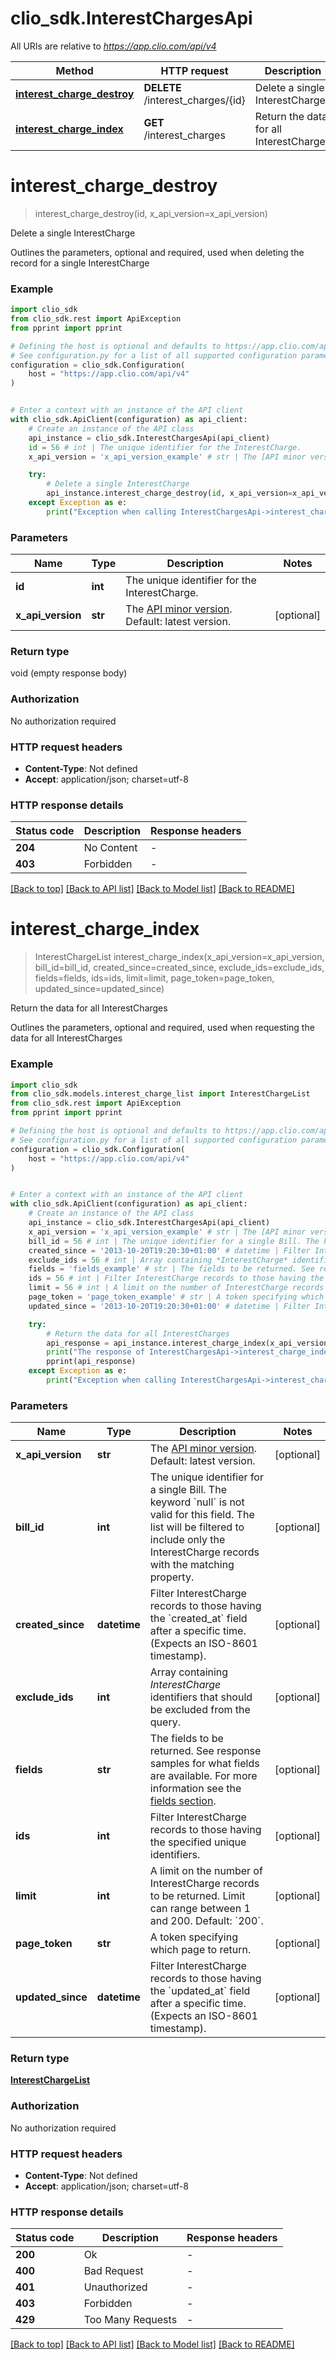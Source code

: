 # clio_sdk.InterestChargesApi

All URIs are relative to *https://app.clio.com/api/v4*

Method | HTTP request | Description
------------- | ------------- | -------------
[**interest_charge_destroy**](InterestChargesApi.md#interest_charge_destroy) | **DELETE** /interest_charges/{id} | Delete a single InterestCharge
[**interest_charge_index**](InterestChargesApi.md#interest_charge_index) | **GET** /interest_charges | Return the data for all InterestCharges


# **interest_charge_destroy**
> interest_charge_destroy(id, x_api_version=x_api_version)

Delete a single InterestCharge

Outlines the parameters, optional and required, used when deleting the record for a single InterestCharge

### Example


```python
import clio_sdk
from clio_sdk.rest import ApiException
from pprint import pprint

# Defining the host is optional and defaults to https://app.clio.com/api/v4
# See configuration.py for a list of all supported configuration parameters.
configuration = clio_sdk.Configuration(
    host = "https://app.clio.com/api/v4"
)


# Enter a context with an instance of the API client
with clio_sdk.ApiClient(configuration) as api_client:
    # Create an instance of the API class
    api_instance = clio_sdk.InterestChargesApi(api_client)
    id = 56 # int | The unique identifier for the InterestCharge.
    x_api_version = 'x_api_version_example' # str | The [API minor version](#section/Minor-Versions). Default: latest version. (optional)

    try:
        # Delete a single InterestCharge
        api_instance.interest_charge_destroy(id, x_api_version=x_api_version)
    except Exception as e:
        print("Exception when calling InterestChargesApi->interest_charge_destroy: %s\n" % e)
```



### Parameters


Name | Type | Description  | Notes
------------- | ------------- | ------------- | -------------
 **id** | **int**| The unique identifier for the InterestCharge. | 
 **x_api_version** | **str**| The [API minor version](#section/Minor-Versions). Default: latest version. | [optional] 

### Return type

void (empty response body)

### Authorization

No authorization required

### HTTP request headers

 - **Content-Type**: Not defined
 - **Accept**: application/json; charset=utf-8

### HTTP response details

| Status code | Description | Response headers |
|-------------|-------------|------------------|
**204** | No Content |  -  |
**403** | Forbidden |  -  |

[[Back to top]](#) [[Back to API list]](../README.md#documentation-for-api-endpoints) [[Back to Model list]](../README.md#documentation-for-models) [[Back to README]](../README.md)

# **interest_charge_index**
> InterestChargeList interest_charge_index(x_api_version=x_api_version, bill_id=bill_id, created_since=created_since, exclude_ids=exclude_ids, fields=fields, ids=ids, limit=limit, page_token=page_token, updated_since=updated_since)

Return the data for all InterestCharges

Outlines the parameters, optional and required, used when requesting the data for all InterestCharges

### Example


```python
import clio_sdk
from clio_sdk.models.interest_charge_list import InterestChargeList
from clio_sdk.rest import ApiException
from pprint import pprint

# Defining the host is optional and defaults to https://app.clio.com/api/v4
# See configuration.py for a list of all supported configuration parameters.
configuration = clio_sdk.Configuration(
    host = "https://app.clio.com/api/v4"
)


# Enter a context with an instance of the API client
with clio_sdk.ApiClient(configuration) as api_client:
    # Create an instance of the API class
    api_instance = clio_sdk.InterestChargesApi(api_client)
    x_api_version = 'x_api_version_example' # str | The [API minor version](#section/Minor-Versions). Default: latest version. (optional)
    bill_id = 56 # int | The unique identifier for a single Bill. The keyword `null` is not valid for this field. The list will be filtered to include only the InterestCharge records with the matching property. (optional)
    created_since = '2013-10-20T19:20:30+01:00' # datetime | Filter InterestCharge records to those having the `created_at` field after a specific time. (Expects an ISO-8601 timestamp). (optional)
    exclude_ids = 56 # int | Array containing *InterestCharge* identifiers that should be excluded from the query. (optional)
    fields = 'fields_example' # str | The fields to be returned. See response samples for what fields are available. For more information see the [fields section](#section/Fields). (optional)
    ids = 56 # int | Filter InterestCharge records to those having the specified unique identifiers. (optional)
    limit = 56 # int | A limit on the number of InterestCharge records to be returned. Limit can range between 1 and 200. Default: `200`. (optional)
    page_token = 'page_token_example' # str | A token specifying which page to return. (optional)
    updated_since = '2013-10-20T19:20:30+01:00' # datetime | Filter InterestCharge records to those having the `updated_at` field after a specific time. (Expects an ISO-8601 timestamp). (optional)

    try:
        # Return the data for all InterestCharges
        api_response = api_instance.interest_charge_index(x_api_version=x_api_version, bill_id=bill_id, created_since=created_since, exclude_ids=exclude_ids, fields=fields, ids=ids, limit=limit, page_token=page_token, updated_since=updated_since)
        print("The response of InterestChargesApi->interest_charge_index:\n")
        pprint(api_response)
    except Exception as e:
        print("Exception when calling InterestChargesApi->interest_charge_index: %s\n" % e)
```



### Parameters


Name | Type | Description  | Notes
------------- | ------------- | ------------- | -------------
 **x_api_version** | **str**| The [API minor version](#section/Minor-Versions). Default: latest version. | [optional] 
 **bill_id** | **int**| The unique identifier for a single Bill. The keyword &#x60;null&#x60; is not valid for this field. The list will be filtered to include only the InterestCharge records with the matching property. | [optional] 
 **created_since** | **datetime**| Filter InterestCharge records to those having the &#x60;created_at&#x60; field after a specific time. (Expects an ISO-8601 timestamp). | [optional] 
 **exclude_ids** | **int**| Array containing *InterestCharge* identifiers that should be excluded from the query. | [optional] 
 **fields** | **str**| The fields to be returned. See response samples for what fields are available. For more information see the [fields section](#section/Fields). | [optional] 
 **ids** | **int**| Filter InterestCharge records to those having the specified unique identifiers. | [optional] 
 **limit** | **int**| A limit on the number of InterestCharge records to be returned. Limit can range between 1 and 200. Default: &#x60;200&#x60;. | [optional] 
 **page_token** | **str**| A token specifying which page to return. | [optional] 
 **updated_since** | **datetime**| Filter InterestCharge records to those having the &#x60;updated_at&#x60; field after a specific time. (Expects an ISO-8601 timestamp). | [optional] 

### Return type

[**InterestChargeList**](InterestChargeList.md)

### Authorization

No authorization required

### HTTP request headers

 - **Content-Type**: Not defined
 - **Accept**: application/json; charset=utf-8

### HTTP response details

| Status code | Description | Response headers |
|-------------|-------------|------------------|
**200** | Ok |  -  |
**400** | Bad Request |  -  |
**401** | Unauthorized |  -  |
**403** | Forbidden |  -  |
**429** | Too Many Requests |  -  |

[[Back to top]](#) [[Back to API list]](../README.md#documentation-for-api-endpoints) [[Back to Model list]](../README.md#documentation-for-models) [[Back to README]](../README.md)

